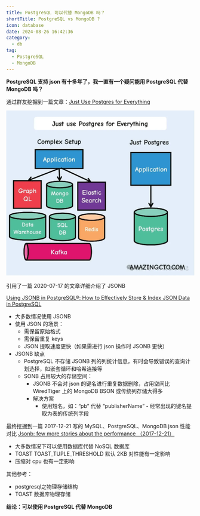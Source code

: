 ```yaml
---
title: PostgreSQL 可以代替 MongoDB 吗？
shortTitle: PostgreSQL vs MongoDB ?
icon: database
date: 2024-08-26 16:42:36
category:
  - db
tag:
  - PostgreSQL
  - MongoDB
---
```


**PostgreSQL 支持 json 有十多年了，我一直有一个疑问能用 PostgreSQL 代替 MongoDB 吗？**

通过群友挖掘到一篇文章：[Just Use Postgres for Everything](https://www.amazingcto.com/postgres-for-everything/)

![Just use Postgres for Everything](all-in-pg.png)

引用了一篇 2020-07-17 的文章详细介绍了 JSONB

[Using JSONB in PostgreSQL®: How to Effectively Store & Index JSON Data in PostgreSQL](https://scalegrid.io/blog/using-jsonb-in-postgresql-how-to-effectively-store-index-json-data-in-postgresql/)

- 大多数情况使用 JSONB
- 使用 JSON 的场景：
  - 需保留原始格式
  - 需保留重复 keys
  - JSON 提取速度更快（如果需进行 json 操作时 JSONB 更快）
- JSONB 缺点
  - PostgreSQL 不存储 JSONB 列的列统计信息，有时会导致错误的查询计划选择，如嵌套循环和哈希连接等
  - SONB 占用较大的存储空间：
    - JSONB 不会对 json 的键名进行重复数据删除，占用空间比 WiredTiger 上的 MongoDB BSON 或传统列存储大得多
    - 解决方案
      - 使用短名，如：“pb” 代替 “publisherName”
			- 经常出现的键名提取为表的传统列字段

最终挖掘到一篇 2017-12-21 写的 MySQL、PostgreSQL、MongoDB json 性能对比
[Jsonb: few more stories about the performance （2017-12-21）](https://erthalion.info/2017/12/21/advanced-json-benchmarks/)

- 大多数情况下可以使用数据库代替 NoSQL 数据库
- TOAST TOAST_TUPLE_THRESHOLD 默认 2KB 对性能有一定影响
- 压缩对 cpu 也有一定影响

其他参考：
- postgresql之物理存储结构
- TOAST 数据库物理存储

**结论：可以使用 PostgreSQL 代替 MongoDB**